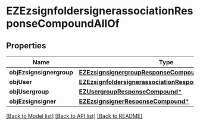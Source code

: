 # EZEzsignfoldersignerassociationResponseCompoundAllOf

## Properties
Name | Type | Description | Notes
------------ | ------------- | ------------- | -------------
**objEzsignsignergroup** | [**EZEzsignsignergroupResponseCompound***](EZEzsignsignergroupResponseCompound.md) |  | [optional] 
**objUser** | [**EZEzsignfoldersignerassociationResponseCompoundUser***](EZEzsignfoldersignerassociationResponseCompoundUser.md) |  | [optional] 
**objUsergroup** | [**EZUsergroupResponseCompound***](EZUsergroupResponseCompound.md) |  | [optional] 
**objEzsignsigner** | [**EZEzsignsignerResponseCompound***](EZEzsignsignerResponseCompound.md) |  | [optional] 

[[Back to Model list]](../README.md#documentation-for-models) [[Back to API list]](../README.md#documentation-for-api-endpoints) [[Back to README]](../README.md)


